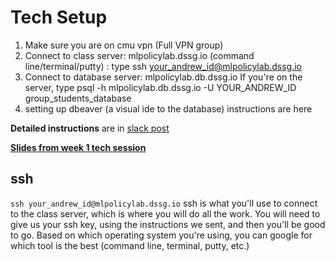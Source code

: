 # Tech Setup

1. Make sure you are on cmu vpn (Full VPN group)
2. Connect to class server: mlpolicylab.dssg.io (command line/terminal/putty) : type ssh your_andrew_id@mlpolicylab.dssg.io
3. Connect to database server: mlpolicylab.db.dssg.io If you're on the server, type psql -h mlpolicylab.db.dssg.io -U YOUR_ANDREW_ID group_students_database
4. setting up dbeaver (a visual ide to the database) instructions are here

**Detailed instructions** are in [slack post](https://mlppfall2020.slack.com/files/T01A8J5N01E/F01A4RF49U4?origin_team=T01A8J5N01E&origin_channel=C019AFXU9NK)

**[Slides from week 1 tech session](https://docs.google.com/presentation/d/1MEP-UF9dHuEfoIWWKIphFAYI23miVHCovLJgndPLgvE/edit#slide=id)**

## ssh
`ssh your_andrew_id@mlpolicylab.dssg.io`
ssh is what you'll use to connect to the class server, which is where you will do all the work. You will need to give us your ssh key, using the instructions we sent, and then you'll be good to go. Based on which operating system you're using, you can google for which tool is the best (command line, terminal, putty, etc.)








